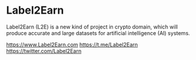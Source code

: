 # Label2Earn
Label2Earn (L2E) is a new kind of project in crypto domain, which will produce accurate and large datasets for artificial intelligence (AI) systems.

https://www.Label2Earn.com
https://t.me/Label2Earn
https://twitter.com/Label2Earn

